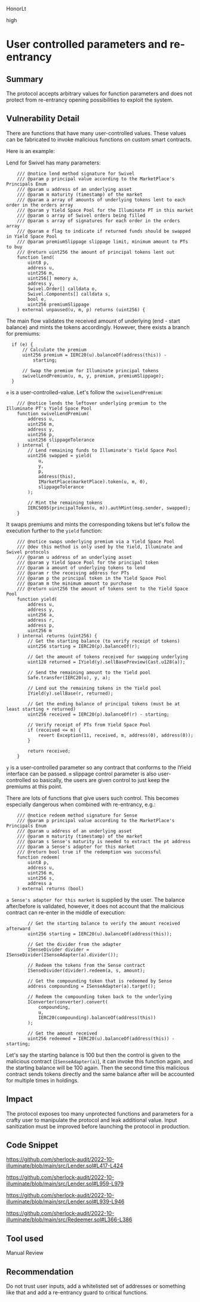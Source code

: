 HonorLt

high

# User controlled parameters and re-entrancy

## Summary
The protocol accepts arbitrary values for function parameters and does not protect from re-entrancy opening possibilities to exploit the system.

## Vulnerability Detail
There are functions that have many user-controlled values. These values can be fabricated to invoke malicious functions on custom smart contracts.

Here is an example:

Lend for Swivel has many parameters:
```solidity
    /// @notice lend method signature for Swivel
    /// @param p principal value according to the MarketPlace's Principals Enum
    /// @param u address of an underlying asset
    /// @param m maturity (timestamp) of the market
    /// @param a array of amounts of underlying tokens lent to each order in the orders array
    /// @param y Yield Space Pool for the Illuminate PT in this market
    /// @param o array of Swivel orders being filled
    /// @param s array of signatures for each order in the orders array
    /// @param e flag to indicate if returned funds should be swapped in Yield Space Pool
    /// @param premiumSlippage slippage limit, minimum amount to PTs to buy
    /// @return uint256 the amount of principal tokens lent out
    function lend(
        uint8 p,
        address u,
        uint256 m,
        uint256[] memory a,
        address y,
        Swivel.Order[] calldata o,
        Swivel.Components[] calldata s,
        bool e,
        uint256 premiumSlippage
    ) external unpaused(u, m, p) returns (uint256) {
```
The main flow validates the received amount of underlying (end - start balance) and mints the tokens accordingly. However, there exists a branch for premiums:
```solidity
  if (e) {
      // Calculate the premium
      uint256 premium = IERC20(u).balanceOf(address(this)) -
          starting;
  
      // Swap the premium for Illuminate principal tokens
      swivelLendPremium(u, m, y, premium, premiumSlippage);
  }
```
```e``` is a user-controlled-value. Let's follow the ```swivelLendPremium```:
```solidity
    /// @notice lends the leftover underlying premium to the Illuminate PT's Yield Space Pool
    function swivelLendPremium(
        address u,
        uint256 m,
        address y,
        uint256 p,
        uint256 slippageTolerance
    ) internal {
        // Lend remaining funds to Illuminate's Yield Space Pool
        uint256 swapped = yield(
            u,
            y,
            p,
            address(this),
            IMarketPlace(marketPlace).token(u, m, 0),
            slippageTolerance
        );

        // Mint the remaining tokens
        IERC5095(principalToken(u, m)).authMint(msg.sender, swapped);
    }
```
It swaps premiums and mints the corresponding tokens but let's follow the execution further to the ```yield``` function:
```solidity
    /// @notice swaps underlying premium via a Yield Space Pool
    /// @dev this method is only used by the Yield, Illuminate and Swivel protocols
    /// @param u address of an underlying asset
    /// @param y Yield Space Pool for the principal token
    /// @param a amount of underlying tokens to lend
    /// @param r the receiving address for PTs
    /// @param p the principal token in the Yield Space Pool
    /// @param m the minimum amount to purchase
    /// @return uint256 the amount of tokens sent to the Yield Space Pool
    function yield(
        address u,
        address y,
        uint256 a,
        address r,
        address p,
        uint256 m
    ) internal returns (uint256) {
        // Get the starting balance (to verify receipt of tokens)
        uint256 starting = IERC20(p).balanceOf(r);

        // Get the amount of tokens received for swapping underlying
        uint128 returned = IYield(y).sellBasePreview(Cast.u128(a));

        // Send the remaining amount to the Yield pool
        Safe.transfer(IERC20(u), y, a);

        // Lend out the remaining tokens in the Yield pool
        IYield(y).sellBase(r, returned);

        // Get the ending balance of principal tokens (must be at least starting + returned)
        uint256 received = IERC20(p).balanceOf(r) - starting;

        // Verify receipt of PTs from Yield Space Pool
        if (received <= m) {
            revert Exception(11, received, m, address(0), address(0));
        }

        return received;
    }
```

```y``` is a user-controlled parameter so any contract that conforms to the IYield interface can be passed. ```m``` slippage control parameter is also user-controlled so basically, the users are given control to just keep the premiums at this point.

There are lots of functions that give users such control. This becomes especially dangerous when combined with re-entrancy, e.g.:
```solidity
    /// @notice redeem method signature for Sense
    /// @param p principal value according to the MarketPlace's Principals Enum
    /// @param u address of an underlying asset
    /// @param m maturity (timestamp) of the market
    /// @param s Sense's maturity is needed to extract the pt address
    /// @param a Sense's adapter for this market
    /// @return bool true if the redemption was successful
    function redeem(
        uint8 p,
        address u,
        uint256 m,
        uint256 s,
        address a
    ) external returns (bool)
```
```a Sense's adapter for this market``` is supplied by the user. The balance after/before is validated, however, it does not account that the malicious contract can re-enter in the middle of execution:
```solidity
        // Get the starting balance to verify the amount received afterward
        uint256 starting = IERC20(u).balanceOf(address(this));

        // Get the divider from the adapter
        ISenseDivider divider = ISenseDivider(ISenseAdapter(a).divider());

        // Redeem the tokens from the Sense contract
        ISenseDivider(divider).redeem(a, s, amount);

        // Get the compounding token that is redeemed by Sense
        address compounding = ISenseAdapter(a).target();

        // Redeem the compounding token back to the underlying
        IConverter(converter).convert(
            compounding,
            u,
            IERC20(compounding).balanceOf(address(this))
        );

        // Get the amount received
        uint256 redeemed = IERC20(u).balanceOf(address(this)) - starting;
````
Let's say the starting balance is 100 but then the control is given to the malicious contract (```ISenseAdapter(a)```), it can invoke this function again, and the starting balance will be 100 again. Then the second time this malicious contract sends tokens directly and the same balance after will be accounted for multiple times in holdings.

## Impact
The protocol exposes too many unprotected functions and parameters for a crafty user to manipulate the protocol and leak additional value. Input sanitization must be improved before launching the protocol in production.

## Code Snippet

https://github.com/sherlock-audit/2022-10-illuminate/blob/main/src/Lender.sol#L417-L424

https://github.com/sherlock-audit/2022-10-illuminate/blob/main/src/Lender.sol#L959-L979

https://github.com/sherlock-audit/2022-10-illuminate/blob/main/src/Lender.sol#L939-L946

https://github.com/sherlock-audit/2022-10-illuminate/blob/main/src/Redeemer.sol#L366-L386

## Tool used

Manual Review

## Recommendation
Do not trust user inputs, add a whitelisted set of addresses or something like that and add a re-entrancy guard to critical functions.